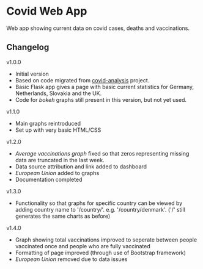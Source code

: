 Covid Web App
==============
Web app showing current data on covid cases, deaths and vaccinations.

Changelog
---------
v1.0.0
* Initial version
* Based on code migrated from [covid-analysis](https://github.com/easystef/covid-analysis) project.
* Basic Flask app gives a page with basic current statistics for Germany, Netherlands, Slovakia and the UK.
* Code for *bokeh* graphs still present in this version, but not yet used.

v1.1.0
* Main graphs reintroduced
* Set up with very basic HTML/CSS

v1.2.0
* *Average vaccinations graph* fixed so that zeros representing missing data are truncated in the last week.
* Data source attribution and link added to dashboard
* *European Union* added to graphs
* Documentation completed

v1.3.0
* Functionality so that graphs for specific country can be viewed by adding country name to '/country/'. e.g. '/country/denmark'. ('/' still generates the same charts as before)

v1.4.0
* Graph showing total vaccinations improved to seperate between people vaccinated once and people who are fully vaccinated
* Formatting of page improved (through use of Bootstrap framework)
* *European Union* removed due to data issues